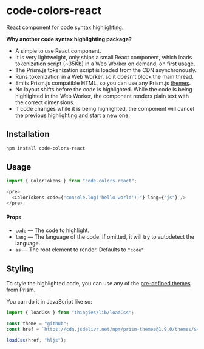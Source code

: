 # code-colors-react

React component for code syntax highlighting.

**Why another code syntax highlighting package?**

- A simple to use React component.
- It is very lightweight, only ships a small React component, which loads
  tokenization script (~35Kb) in a Web Worker on demand, on first usage.
- The Prism.js tokenization script is loaded from the CDN asynchronously.
- Runs tokenization in a Web Worker, so it doesn't block the main thread.
- Emits Prism.js compatible HTML, so you can use any Prism.js [themes](https://cdn.jsdelivr.net/npm/prism-themes@1.9.0/themes/).
- No layout shifts before the code is highlighted. While the code is being
  highlighted in the Web Worker, the component renders plain text with the
  correct dimensions.
- If code changes while it is being highlighted, the component will cancel the
  previous highlighting and start a new one.

## Installation

```sh
npm install code-colors-react
```

## Usage

```js
import { ColorTokens } from "code-colors-react";

<pre>
  <ColorTokens code={"console.log('hello world');"} lang={"js"} />
</pre>;
```

#### Props

- `code` &mdash; The code to highlight.
- `lang` &mdash; The language of the code. If omitted, it will try to autodetect the language.
- `as` &mdash; The root element to render. Defaults to `"code"`.

## Styling

To style the highlighted code, you can use any of the [pre-defined themes](https://cdn.jsdelivr.net/npm/prism-themes@1.9.0/themes/) from
Prism.

You can do it in JavaScript like so:

```js
import { loadCss } from "thingies/lib/loadCss";

const theme = "github";
const href = `https://cdn.jsdelivr.net/npm/prism-themes@1.9.0/themes/${theme}.min.css`;

loadCss(href, "hljs");
```
